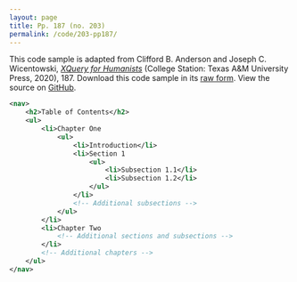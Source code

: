 ```yaml
---
layout: page
title: Pp. 187 (no. 203)
permalink: /code/203-pp187/
---
```


This code sample is adapted from Clifford B. Anderson and Joseph C. Wicentowski, 
[_XQuery for Humanists_](/) (College Station: Texas A&M University Press, 2020), 187. 
Download this code sample in its [raw form](/code/203-pp187/203-pp187.xml).
View the source on [GitHub](https://github.com/coding4humanists/xquery4humanists/blob/master/code/203-pp187/203-pp187.xml).

```xml
<nav>
    <h2>Table of Contents</h2>
    <ul>
        <li>Chapter One
            <ul>
                <li>Introduction</li>
                <li>Section 1
                    <ul>
                        <li>Subsection 1.1</li>
                        <li>Subsection 1.2</li>
                    </ul>
                </li>
                <!-- Additional subsections -->
            </ul>
        </li>
        <li>Chapter Two
            <!-- Additional sections and subsections -->
        </li>
        <!-- Additional chapters -->
    </ul>
</nav>
```  
